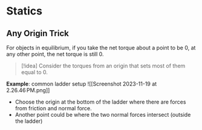 # Statics
## Any Origin Trick
For objects in equilibrium, if you take the net torque about a point to be 0, at any other point, the net torque is still 0.

>[!idea]
>Consider the torques from an origin that sets most of them equal to 0.

**Example**: common ladder setup
![[Screenshot 2023-11-19 at 2.26.46 PM.png]]
- Choose the origin at the bottom of the ladder where there are forces from friction and normal force.
- Another point could be where the two normal forces intersect (outside the ladder)